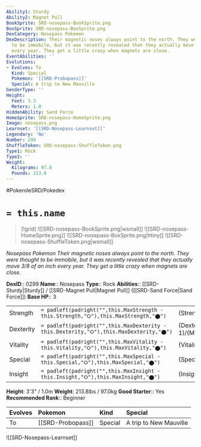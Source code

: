 ```yaml
---
Ability1: Sturdy
Ability2: Magnet Pull
BookSprite: SRD-nosepass-BookSprite.png
BoxSprite: SRD-nosepass-BoxSprite.png
DexCategory: Nosepass Pokemon
DexDescription: Their magnetic noses always point to the north. They were thought
  to be immobile, but it was recently revealed that they actually move 3/8 of an inch
  every year. They get a little crazy when magnets are close.
EventAbilities: ''
Evolutions:
- Evolves: To
  Kind: Special
  Pokemon: '[[SRD-Probopass]]'
  Special: A trip to New Mauville
GenderType: ''
Height:
  Feet: 3.3
  Meters: 1.0
HiddenAbility: Sand Force
HomeSprite: SRD-nosepass-HomeSprite.png
Image: nosepass.png
Learnset: '[[SRD-Nosepass-Learnset]]'
Legendary: 'No'
Number: 299
ShuffleToken: SRD-nosepass-ShuffleToken.png
Type1: Rock
Type2: ''
Weight:
  Kilograms: 97.0
  Pounds: 213.8
---
```


#PokeroleSRD/Pokedex

# `= this.name`

> [!grid]
> ![[SRD-nosepass-BookSprite.png|wsmall]]
> ![[SRD-nosepass-HomeSprite.png]]
> ![[SRD-nosepass-BoxSprite.png|htiny]]
> ![[SRD-nosepass-ShuffleToken.png|wsmall]]


*Nosepass Pokemon*
*Their magnetic noses always point to the north. They were thought to be immobile, but it was recently revealed that they actually move 3/8 of an inch every year. They get a little crazy when magnets are close.*

**DexID**:: 0299
**Name**:: Nosepass
**Type**:: Rock
**Abilities**:: [[SRD-Sturdy|Sturdy]] / [[SRD-Magnet Pull|Magnet Pull]] ([[SRD-Sand Force|Sand Force]])
**Base HP**:: 3

|           |                                                                                        |                                          |
| --------- | -------------------------------------------------------------------------------------- | ---------------------------------------- |
| Strength  | `= padleft(padright("",this.MaxStrength - this.Strength,"⭘"),this.MaxStrength,"⬤")`    | (Strength::2)/(MaxStrength::4)   |
| Dexterity | `= padleft(padright("",this.MaxDexterity - this.Dexterity,"⭘"),this.MaxDexterity,"⬤")` | (Dexterity:: 1)/(MaxDexterity::3) |
| Vitality  | `= padleft(padright("",this.MaxVitality - this.Vitality,"⭘"),this.MaxVitality,"⬤")`    | (Vitality::3)/(MaxVitality::7)   |
| Special   | `= padleft(padright("",this.MaxSpecial - this.Special,"⭘"),this.MaxSpecial,"⬤")`       | (Special::2)/(MaxSpecial::4)     |
| Insight   | `= padleft(padright("",this.MaxInsight - this.Insight,"⭘"),this.MaxInsight,"⬤")`       | (Insight::2)/(MaxInsight::5)     |

**Height**: 3'3" / 1.0m
**Weight**: 213.8lbs / 97.0kg
**Good Starter**:: Yes
**Recommended Rank**:: Beginner

| Evolves   | Pokemon           | Kind    | Special                |
|:----------|:------------------|:--------|:-----------------------|
| To        | [[SRD-Probopass]] | Special | A trip to New Mauville |

![[SRD-Nosepass-Learnset]]